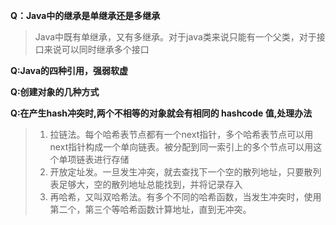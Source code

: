 **Q：Java中的继承是单继承还是多继承**  
> Java中既有单继承，又有多继承。对于java类来说只能有一个父类，对于接口来说可以同时继承多个接口

**Q:Java的四种引用，强弱软虚**  

**Q:创建对象的几种方式**  

**Q:在产生hash冲突时,两个不相等的对象就会有相同的 hashcode 值,处理办法**  
> 1. 拉链法。每个哈希表节点都有一个next指针，多个哈希表节点可以用next指针构成一个单向链表。被分配到同一索引上的多个节点可以用这个单项链表进行存储
> 2. 开放定址发。一旦发生冲突，就去查找下一个空的散列地址，只要散列表足够大，空的散列地址总能找到，并将记录存入
> 3. 再哈希，又叫双哈希法。有多个不同的哈希函数，当发生冲突时，使用第二个，第三个等哈希函数计算地址，直到无冲突。
